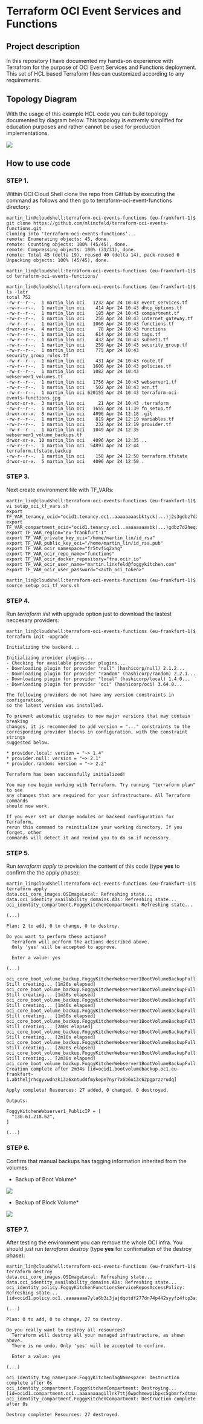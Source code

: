 # Terraform OCI Event Services and Functions

## Project description

In this repository I have documented my hands-on experience with Terrafrom for the purpose of OCI Event Services and Functions deployment. This set of HCL based Terraform files can customized according to any requirements.  

## Topology Diagram 

With the usage of this example HCL code you can build topology documented by diagram below. This topology is extremly simplified for education purposes and rather cannot be used for production implementations. 

![](terraform-oci-events-functions.jpg)

## How to use code 

### STEP 1.

Within OCI Cloud Shell clone the repo from GitHub by executing the command as follows and then go to terraform-oci-event-functions directory:

```
martin_lin@cloudshell:terraform-oci-events-functions (eu-frankfurt-1)$ git clone https://github.com/mlinxfeld/terraform-oci-events-functions.git
Cloning into 'terraform-oci-events-functions'...
remote: Enumerating objects: 45, done.
remote: Counting objects: 100% (45/45), done.
remote: Compressing objects: 100% (31/31), done.
remote: Total 45 (delta 19), reused 40 (delta 14), pack-reused 0
Unpacking objects: 100% (45/45), done.

martin_lin@cloudshell:terraform-oci-events-functions (eu-frankfurt-1)$ cd terraform-oci-events-functions/

martin_lin@cloudshell:terraform-oci-events-functions (eu-frankfurt-1)$ ls -latr
total 752
-rw-r--r--.  1 martin_lin oci   1232 Apr 24 10:43 event_services.tf
-rw-r--r--.  1 martin_lin oci    414 Apr 24 10:43 dhcp_options.tf
-rw-r--r--.  1 martin_lin oci    185 Apr 24 10:43 compartment.tf
-rw-r--r--.  1 martin_lin oci    250 Apr 24 10:43 internet_gateway.tf
-rw-r--r--.  1 martin_lin oci   1066 Apr 24 10:43 functions.tf
drwxr-xr-x.  4 martin_lin oci     78 Apr 24 10:43 functions
-rw-r--r--.  1 martin_lin oci    614 Apr 24 10:43 tags.tf
-rw-r--r--.  1 martin_lin oci    432 Apr 24 10:43 subnet1.tf
-rw-r--r--.  1 martin_lin oci    259 Apr 24 10:43 security_group.tf
-rw-r--r--.  1 martin_lin oci    775 Apr 24 10:43 security_group_rules.tf
-rw-r--r--.  1 martin_lin oci    431 Apr 24 10:43 route.tf
-rw-r--r--.  1 martin_lin oci   1606 Apr 24 10:43 policies.tf
-rw-r--r--.  1 martin_lin oci   1082 Apr 24 10:43 webserver1_volumes.tf
-rw-r--r--.  1 martin_lin oci   1756 Apr 24 10:43 webserver1.tf
-rw-r--r--.  1 martin_lin oci    502 Apr 24 10:43 vcn.tf
-rw-r--r--.  1 martin_lin oci 620155 Apr 24 10:43 terraform-oci-events-functions.jpg
drwxr-xr-x.  3 martin_lin oci     21 Apr 24 10:43 .terraform
-rw-r--r--.  1 martin_lin oci   1655 Apr 24 11:39 fn_setup.tf
drwxr-xr-x.  8 martin_lin oci   4096 Apr 24 12:18 .git
-rw-r--r--.  1 martin_lin oci    819 Apr 24 12:19 variables.tf
-rw-r--r--.  1 martin_lin oci    232 Apr 24 12:19 provider.tf
-rw-r--r--.  1 martin_lin oci   1049 Apr 24 12:35 webserver1_volume_backups.tf
drwxr-xr-x. 10 martin_lin oci   4096 Apr 24 12:35 ..
-rw-r--r--.  1 martin_lin oci  54893 Apr 24 12:44 terraform.tfstate.backup
-rw-r--r--.  1 martin_lin oci    158 Apr 24 12:50 terraform.tfstate
drwxr-xr-x.  5 martin_lin oci   4096 Apr 24 12:50 .

```

### STEP 3. 
Next create environment file with TF_VARs:

```
martin_lin@cloudshell:terraform-oci-events-functions (eu-frankfurt-1)$  vi setup_oci_tf_vars.sh
export TF_VAR_tenancy_ocid="ocid1.tenancy.oc1..aaaaaaaasbktyck(...)j2s3gdbz7d2heqzzxn7pe64ksbia"
export TF_VAR_compartment_ocid="ocid1.tenancy.oc1..aaaaaaaasbk(...)gdbz7d2heqzzxn7pe64ksbia"
export TF_VAR_region="eu-frankfurt-1"
export TF_VAR_private_key_oci="/home/martin_lin/id_rsa"
export TF_VAR_public_key_oci="/home/martin_lin/id_rsa.pub"
export TF_VAR_ocir_namespace="fr5tvfiq2xhq"
export TF_VAR_ocir_repo_name="functions"
export TF_VAR_ocir_docker_repository="fra.ocir.io"
export TF_VAR_ocir_user_name="martin.linxfeld@foggykitchen.com"
export TF_VAR_ocir_user_password="<auth_oci_token>"

martin_lin@cloudshell:terraform-oci-events-functions (eu-frankfurt-1)$  source setup_oci_tf_vars.sh
```

### STEP 4.
Run *terraform init* with upgrade option just to download the lastest neccesary providers:

```
martin_lin@cloudshell:terraform-oci-events-functions (eu-frankfurt-1)$  terraform init -upgrade

Initializing the backend...

Initializing provider plugins...
- Checking for available provider plugins...
- Downloading plugin for provider "null" (hashicorp/null) 2.1.2...
- Downloading plugin for provider "random" (hashicorp/random) 2.2.1...
- Downloading plugin for provider "local" (hashicorp/local) 1.4.0...
- Downloading plugin for provider "oci" (hashicorp/oci) 3.64.0...

The following providers do not have any version constraints in configuration,
so the latest version was installed.

To prevent automatic upgrades to new major versions that may contain breaking
changes, it is recommended to add version = "..." constraints to the
corresponding provider blocks in configuration, with the constraint strings
suggested below.

* provider.local: version = "~> 1.4"
* provider.null: version = "~> 2.1"
* provider.random: version = "~> 2.2"

Terraform has been successfully initialized!

You may now begin working with Terraform. Try running "terraform plan" to see
any changes that are required for your infrastructure. All Terraform commands
should now work.

If you ever set or change modules or backend configuration for Terraform,
rerun this command to reinitialize your working directory. If you forget, other
commands will detect it and remind you to do so if necessary.
```

### STEP 5.
Run *terraform apply* to provision the content of this code (type **yes** to confirm the the apply phase):

```
martin_lin@cloudshell:terraform-oci-events-functions (eu-frankfurt-1)$ terraform apply
data.oci_core_images.OSImageLocal: Refreshing state...
data.oci_identity_availability_domains.ADs: Refreshing state...
oci_identity_compartment.FoggyKitchenCompartment: Refreshing state... 

(...)

Plan: 2 to add, 0 to change, 0 to destroy.

Do you want to perform these actions?
  Terraform will perform the actions described above.
  Only 'yes' will be accepted to approve.

  Enter a value: yes

(...)

oci_core_boot_volume_backup.FoggyKitchenWebserver1BootVolumeBackupFull: Still creating... [1m20s elapsed]
oci_core_boot_volume_backup.FoggyKitchenWebserver1BootVolumeBackupFull: Still creating... [1m30s elapsed]
oci_core_boot_volume_backup.FoggyKitchenWebserver1BootVolumeBackupFull: Still creating... [1m40s elapsed]
oci_core_boot_volume_backup.FoggyKitchenWebserver1BootVolumeBackupFull: Still creating... [1m50s elapsed]
oci_core_boot_volume_backup.FoggyKitchenWebserver1BootVolumeBackupFull: Still creating... [2m0s elapsed]
oci_core_boot_volume_backup.FoggyKitchenWebserver1BootVolumeBackupFull: Still creating... [2m10s elapsed]
oci_core_boot_volume_backup.FoggyKitchenWebserver1BootVolumeBackupFull: Still creating... [2m20s elapsed]
oci_core_boot_volume_backup.FoggyKitchenWebserver1BootVolumeBackupFull: Still creating... [2m30s elapsed]
oci_core_boot_volume_backup.FoggyKitchenWebserver1BootVolumeBackupFull: Creation complete after 2m34s [id=ocid1.bootvolumebackup.oc1.eu-frankfurt-1.abtheljrhcgyvwdnzki3a6xntud4fmykepe7nyr7x6b6ui3c62pgprzzrudq]

Apply complete! Resources: 27 added, 0 changed, 0 destroyed.

Outputs:

FoggyKitchenWebserver1_PublicIP = [
  "130.61.218.62",
]

(...)

```

### STEP 6.
Confirm that manual backups has tagging information inherited from the volumes:

* Backup of Boot Volume*

![](manual_oci_boot_volume_backup_with_tagging.jpg)

* Backup of Block Volume*

![](manual_oci_volume_backup_with_tagging.jpg)

### STEP 7.
After testing the environment you can remove the whole OCI infra. You should just run *terraform destroy* (type **yes** for confirmation of the destroy phase):

```
martin_lin@cloudshell:terraform-oci-events-functions (eu-frankfurt-1)$ terraform destroy
data.oci_core_images.OSImageLocal: Refreshing state...
data.oci_identity_availability_domains.ADs: Refreshing state...
oci_identity_policy.FoggyKitchenFunctionsServiceReposAccessPolicy: Refreshing state... [id=ocid1.policy.oc1..aaaaaaaa7yla6b3i3jajdqotdf277dn74p442syyfz4fcp3ai5oaymjjayfa]

(...)

Plan: 0 to add, 0 to change, 27 to destroy.

Do you really want to destroy all resources?
  Terraform will destroy all your managed infrastructure, as shown above.
  There is no undo. Only 'yes' will be accepted to confirm.

  Enter a value: yes

(...)

oci_identity_tag_namespace.FoggyKitchenTagNamespace: Destruction complete after 0s
oci_identity_compartment.FoggyKitchenCompartment: Destroying... [id=ocid1.compartment.oc1..aaaaaaaagillnk7ttj6wpdhmewpibpxc5gbmrfxdtmaa3gfgjzbudesm3tsq]
oci_identity_compartment.FoggyKitchenCompartment: Destruction complete after 0s

Destroy complete! Resources: 27 destroyed.
```
